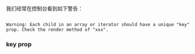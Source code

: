 
我们经常在控制台看到如下警告：

```

Warning: Each child in an array or iterator should have a unique "key" prop. Check the render method of "xxx".

```

### key prop

